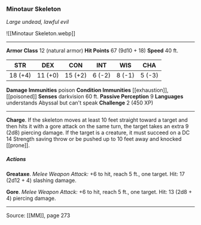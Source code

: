 ### Minotaur Skeleton
_Large undead, lawful evil_

![[Minotaur Skeleton.webp]]




---

**Armor Class** 12 (natural armor)
**Hit Points** 67 (9d10 + 18)
**Speed** 40 ft.

| STR     | DEX     | CON     | INT     | WIS     | CHA     |
|---------|---------|---------|---------|---------|---------|
| 18 (+4) | 11 (+0) | 15 (+2) | 6 (-2) | 8 (-1) | 5 (-3) |

**Damage Immunities** poison
**Condition Immunities** [[exhaustion]], [[poisoned]]
**Senses** darkvision 60 ft.
**Passive Perception** 9
**Languages** understands Abyssal but can't speak
**Challenge** 2 (450 XP)

---

**Charge**. If the skeleton moves at least 10 feet straight toward a target and then hits it with a gore attack on the same turn, the target takes an extra 9 (2d8) piercing damage. If the target is a creature, it must succeed on a DC 14 Strength saving throw or be pushed up to 10 feet away and knocked [[prone]].

##### Actions
**Greataxe**. _Melee Weapon Attack:_ +6 to hit, reach 5 ft., one target. Hit: 17 (2d12 + 4) slashing damage.

**Gore**. _Melee Weapon Attack:_ +6 to hit, reach 5 ft., one target. Hit: 13 (2d8 + 4) piercing damage.


---

Source: [[MM]], page 273